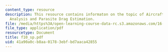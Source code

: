 ```yaml
---
content_type: resource
description: This resource contains informaton on the topic of Aircraft Performance
  Analysis and Parasite Drag Estimation.
file: /media/https%3A/open-learning-course-data-rc.s3.amazonaws.com/16-01-unified-engineering-i-ii-iii-iv-fall-2005-spring-2006/41a90a0cb8aa01783ebfbd7aaca42855_f10_sp.pdf
file_type: application/pdf
resourcetype: Document
title: f10_sp.pdf
uid: 41a90a0c-b8aa-0178-3ebf-bd7aaca42855
---
```

